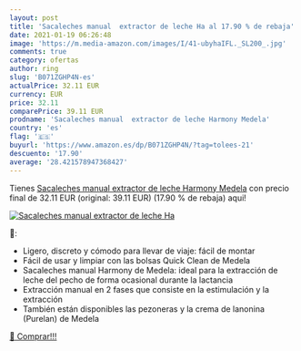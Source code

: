 ```yaml
---
layout: post
title: 'Sacaleches manual  extractor de leche Ha al 17.90 % de rebaja'
date: 2021-01-19 06:26:48
image: 'https://m.media-amazon.com/images/I/41-ubyhaIFL._SL200_.jpg'
comments: true
category: ofertas
author: ring
slug: 'B071ZGHP4N-es'
actualPrice: 32.11 EUR
currency: EUR
price: 32.11
comparePrice: 39.11 EUR
prodname: 'Sacaleches manual  extractor de leche Harmony Medela'
country: 'es'
flag: '🇪🇸'
buyurl: 'https://www.amazon.es/dp/B071ZGHP4N/?tag=tolees-21'
descuento: '17.90'
average: '28.421578947368427'
---
```


Tienes [Sacaleches manual  extractor de leche Harmony Medela](https://www.amazon.es/dp/B071ZGHP4N/?tag=tolees-21) con precio final de  32.11 EUR (original: 39.11 EUR) (17.90 %  de rebaja) aqui!

[![Sacaleches manual  extractor de leche Ha](https://m.media-amazon.com/images/I/41-ubyhaIFL._SL200_.jpg)](https://www.amazon.es/dp/B071ZGHP4N/?tag=tolees-21)

🔎:

- Ligero, discreto y cómodo para llevar de viaje: fácil de montar
- Fácil de usar y limpiar con las bolsas Quick Clean de Medela
- Sacaleches manual Harmony de Medela: ideal para la extracción de leche del pecho de forma ocasional durante la lactancia
- Extracción manual en 2 fases que consiste en la estimulación y la extracción
- También están disponibles las pezoneras y la crema de lanonina (Purelan) de Medela

[🛒 Comprar!!!](https://www.amazon.es/dp/B071ZGHP4N/?tag=tolees-21)
